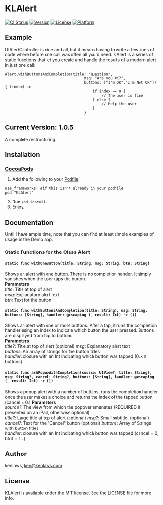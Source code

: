 # KLAlert

[![CI Status](https://img.shields.io/travis/kenlaws/KLAlert.svg?style=flat)](https://travis-ci.org/kenlaws/KLAlert)
[![Version](https://img.shields.io/cocoapods/v/KLAlert.svg?style=flat)](https://cocoapods.org/pods/KLAlert)
[![License](https://img.shields.io/cocoapods/l/KLAlert.svg?style=flat)](https://cocoapods.org/pods/KLAlert)
[![Platform](https://img.shields.io/cocoapods/p/KLAlert.svg?style=flat)](https://cocoapods.org/pods/KLAlert)

## Example

UIAlertController is nice and all, but it means having to write a few lines of code where before one call was often all you'd need. klAlert is a series of static functions that let you create and handle the results of a modern alert in just one call:
```	
Alert.withButtonsAndCompletion(title: "Question",
									msg: "Are you OK?",
									buttons: ["I'm OK","I'm Not OK"]) { (index) in
										if index == 0 {
											// The user is fine
										} else {
											// Help the user
										}
									}
```
## Current Version: 1.0.5
A complete restructuring. 

## Installation
### [CocoaPods](http://cocoapods.org/)

1. Add the following to your [Podfile](http://guides.cocoapods.org/using/the-podfile.html):

```
use_frameworks! #if this isn't already in your podfile
pod "KLAlert"
```
2. Run `pod install`.
3. Enjoy.

## Documentation
Until I have ample time, note that you can find at least simple examples of usage in the Demo app.
### Static Functions for the Class Alert
#### `static func withOneButton(title: String, msg: String, btn: String)`
Shows an alert with one button. There is no completion hander. It simply vanishes when the user taps the button.  
**Parameters**  
*title*: Title at top of alert  
*msg*: Explanatory alert text  
*btn*: Text for the button  

#### `static func withButtonsAndCompletion(title: String?, msg: String, buttons: [String], handler: @escaping (_ result: Int) -> ())`
Shows an alert with one or more buttons. After a tap, it runs the completion handler using an index to indicate which button the user pressed. Buttons are displayed from top to bottom.  
**Parameters**  
*title?*: Title at top of alert (optional)
*msg*: Explanatory alert text  
*buttons*: An array of strings for the button titles  
*handler*: closure with an Int indicating which button was tapped (0..<n buttons)  

#### `static func asAPopupWithCompletion(source: UIView?, title: String?, msg: String?, cancel: String?, buttons: [String], handler: @escaping (_ result: Int) -> ())`
Shows a popup alert with a number of buttons, runs the completion handler once the user makes a choice and returns the index of the tapped button (cancel = 0.) 
**Parameters**  
*source?*: The view from which the popover emanates (REQUIRED if presented on an iPad, otherwise optional)  
*title?*: Large title at top of alert (optional)
*msg?*: Small subtitle. (optional)
*cancel?*: Text for the "Cancel" button (optional)
*buttons*: Array of Strings with button titles  
*handler*: closure with an Int indicating which button was tapped (cancel = 0, btn1 = 1...)  


## Author

kenlaws, ken@kenlaws.com

## License

KLAlert is available under the MIT license. See the LICENSE file for more info.
